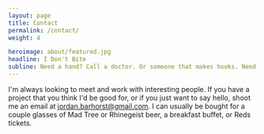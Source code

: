```yaml
---
layout: page
title: Contact
permalink: /contact/
weight: 4

heroimage: about/featured.jpg
headline: I Don't Bite
subline: Need a hand? Call a doctor. Or someone that makes hooks. Need a webiste? Call me.
---
```


I'm always looking to meet and work with interesting people. If you have a project that you think I'd be good for, or if you just want to say hello, shoot me an email at [jordan.barhorst@gmail.com](mailto:jordan.barhorst@gmail.com). I can usually be bought for a couple glasses of Mad Tree or Rhinegeist beer, a breakfast buffet, or Reds tickets.
